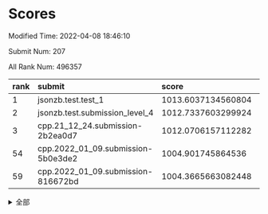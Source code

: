 # Scores

Modified Time: 2022-04-08 18:46:10

Submit Num: 207

All Rank Num: 496357

| rank |               submit               |       score        |       sigma        | pk_num |
| :--- | :--------------------------------- | :----------------- | :----------------- | :----- |
| 1    | jsonzb.test.test_1                 | 1013.6037134560804 | 0.8191837418262728 | 9591   |
| 2    | jsonzb.test.submission_level_4     | 1012.7337603299924 | 0.7981181044287893 | 9594   |
| 3    | cpp.21_12_24.submission-2b2ea0d7   | 1012.0706157112282 | 0.8013650544395489 | 9585   |
| 54   | cpp.2022_01_09.submission-5b0e3de2 | 1004.901745864536  | 0.7152560160706226 | 9593   |
| 59   | cpp.2022_01_09.submission-816672bd | 1004.3665663082448 | 0.7077320769551204 | 9594   |


<details>
<summary>全部</summary>

| rank |                 submit                 |       score        |       sigma        | pk_num |
| :--- | :------------------------------------- | :----------------- | :----------------- | :----- |
| 1    | jsonzb.test.test_1                     | 1013.6037134560804 | 0.8191837418262728 | 9591   |
| 2    | jsonzb.test.submission_level_4         | 1012.7337603299924 | 0.7981181044287893 | 9594   |
| 3    | cpp.21_12_24.submission-2b2ea0d7       | 1012.0706157112282 | 0.8013650544395489 | 9585   |
| 4    | gobigger.level_3.submission_level_3_30 | 1011.3595921190773 | 0.7689341311343691 | 9592   |
| 5    | gobigger.level_3.submission_level_3_3  | 1011.2125154626245 | 0.7592168112772496 | 9587   |
| 6    | gobigger.level_3.submission_level_3_37 | 1011.1537061528586 | 0.7493562173814894 | 9591   |
| 7    | gobigger.level_3.submission_level_3_28 | 1011.075577605551  | 0.7638490183284549 | 9593   |
| 8    | gobigger.level_3.submission_level_3_47 | 1011.0737521898025 | 0.7714825158872769 | 9592   |
| 9    | gobigger.level_3.submission_level_3_36 | 1011.0416371314067 | 0.7777865434788633 | 9589   |
| 10   | gobigger.level_3.submission_level_3_1  | 1011.0399225554146 | 0.7745216884357085 | 9599   |
| 11   | gobigger.level_3.submission_level_3_9  | 1010.8955558637676 | 0.7616404364574719 | 9592   |
| 12   | gobigger.level_3.submission_level_3_40 | 1010.7725632688507 | 0.7778438399993821 | 9590   |
| 13   | gobigger.level_3.submission_level_3_26 | 1010.6741917216203 | 0.7718048793287197 | 9595   |
| 14   | gobigger.level_3.submission_level_3_2  | 1010.6206504421007 | 0.7686393527212901 | 9592   |
| 15   | gobigger.level_3.submission_level_3_19 | 1010.48170463328   | 0.7778363771415859 | 9591   |
| 16   | gobigger.level_3.submission_level_3_27 | 1010.4594823574389 | 0.756343860028534  | 9596   |
| 17   | gobigger.level_3.submission_level_3_10 | 1010.3638752606295 | 0.7453791779575805 | 9592   |
| 18   | gobigger.level_3.submission_level_3_49 | 1010.2095887894425 | 0.7648618486074422 | 9592   |
| 19   | gobigger.level_3.submission_level_3_42 | 1010.1980071675263 | 0.768193633311758  | 9591   |
| 20   | gobigger.level_3.submission_level_3_31 | 1010.1725134307575 | 0.7927845996657282 | 9596   |
| 21   | gobigger.level_3.submission_level_3_41 | 1010.1455354933682 | 0.7492161410729191 | 9594   |
| 22   | gobigger.level_3.submission_level_3_45 | 1010.1209801706534 | 0.7466879993889898 | 9593   |
| 23   | gobigger.level_3.submission_level_3_46 | 1010.087489164971  | 0.7663862043069214 | 9588   |
| 24   | gobigger.level_3.submission_level_3_0  | 1010.0618076890539 | 0.7673337523958365 | 9593   |
| 25   | gobigger.level_3.submission_level_3_34 | 1009.9583022176973 | 0.7645620575046885 | 9587   |
| 26   | gobigger.level_3.submission_level_3_18 | 1009.9395516605199 | 0.7478517784587405 | 9589   |
| 27   | gobigger.level_3.submission_level_3_15 | 1009.9379730646771 | 0.7883860853427456 | 9590   |
| 28   | gobigger.level_3.submission_level_3_33 | 1009.8943083819963 | 0.7729985319358365 | 9594   |
| 29   | gobigger.level_3.submission_level_3_12 | 1009.875821895741  | 0.7458440853515935 | 9594   |
| 30   | gobigger.level_3.submission_level_3_43 | 1009.8421530167686 | 0.760059758044765  | 9602   |
| 31   | gobigger.level_3.submission_level_3_38 | 1009.8343330936208 | 0.75167056708331   | 9595   |
| 32   | gobigger.level_3.submission_level_3_7  | 1009.8239584858006 | 0.7618978482732693 | 9589   |
| 33   | gobigger.level_3.submission_level_3_24 | 1009.7907461172438 | 0.7615291659478337 | 9593   |
| 34   | gobigger.level_3.submission_level_3_23 | 1009.6645332352542 | 0.7679794865549405 | 9589   |
| 35   | gobigger.level_3.submission_level_3_14 | 1009.6471783108136 | 0.7538935384157666 | 9591   |
| 36   | gobigger.level_3.submission_level_3_4  | 1009.6412029782254 | 0.7558623752345802 | 9598   |
| 37   | gobigger.level_3.submission_level_3_5  | 1009.6372944751956 | 0.757896700732042  | 9588   |
| 38   | gobigger.level_3.submission_level_3_39 | 1009.6025168092709 | 0.7584968856941738 | 9586   |
| 39   | gobigger.level_3.submission_level_3_32 | 1009.4103297036158 | 0.7589501206703461 | 9592   |
| 40   | gobigger.level_3.submission_level_3_13 | 1009.3682366924801 | 0.7588611192587815 | 9589   |
| 41   | gobigger.level_3.submission_level_3_20 | 1009.339540327757  | 0.7474487691094671 | 9588   |
| 42   | gobigger.level_3.submission_level_3_16 | 1009.2638414737831 | 0.7456820618357808 | 9589   |
| 43   | gobigger.level_3.submission_level_3_22 | 1009.2059308920178 | 0.7545453667286866 | 9588   |
| 44   | gobigger.level_3.submission_level_3_44 | 1009.189681174524  | 0.7549880969405315 | 9594   |
| 45   | gobigger.level_3.submission_level_3_6  | 1009.1779425621816 | 0.7432275021737743 | 9590   |
| 46   | gobigger.level_3.submission_level_3_29 | 1009.0607242218526 | 0.7677769163346696 | 9595   |
| 47   | gobigger.level_3.submission_level_3_21 | 1009.0160112750573 | 0.7580609637360993 | 9594   |
| 48   | gobigger.level_3.submission_level_3_25 | 1008.9877266837335 | 0.7530895322780184 | 9594   |
| 49   | gobigger.level_3.submission_level_3_35 | 1008.9566202055101 | 0.7498270152408879 | 9585   |
| 50   | gobigger.level_3.submission_level_3_48 | 1008.8011077819627 | 0.7519159789918014 | 9592   |
| 51   | gobigger.level_3.submission_level_3_17 | 1008.5401462287683 | 0.7257220261257613 | 9591   |
| 52   | gobigger.level_3.submission_level_3_8  | 1008.3041521792742 | 0.7308213170738979 | 9595   |
| 53   | gobigger.level_3.submission_level_3_11 | 1007.8241931013579 | 0.7487418545462629 | 9590   |
| 54   | cpp.2022_01_09.submission-5b0e3de2     | 1004.901745864536  | 0.7152560160706226 | 9593   |
| 55   | gobigger.level_1.submission_level_1_12 | 1004.6869402463199 | 0.723271805178112  | 9587   |
| 56   | gobigger.level_1.submission_level_1_22 | 1004.6829038052199 | 0.720211173439253  | 9597   |
| 57   | gobigger.level_1.submission_level_1_10 | 1004.5793066188828 | 0.7138273205555304 | 9594   |
| 58   | gobigger.level_1.submission_level_1_37 | 1004.5379612492485 | 0.7188345699157632 | 9589   |
| 59   | cpp.2022_01_09.submission-816672bd     | 1004.3665663082448 | 0.7077320769551204 | 9594   |
| 60   | gobigger.level_1.submission_level_1_15 | 1004.2416363104783 | 0.7124876180577924 | 9591   |
| 61   | gobigger.level_1.submission_level_1_17 | 1004.0518046700041 | 0.7161674810799635 | 9590   |
| 62   | gobigger.level_1.submission_level_1_31 | 1003.9981961439831 | 0.7259545352461381 | 9592   |
| 63   | gobigger.level_1.submission_level_1_2  | 1003.9431690060701 | 0.7214010753332046 | 9591   |
| 64   | gobigger.level_1.submission_level_1_28 | 1003.9289925161703 | 0.7173413201732233 | 9591   |
| 65   | gobigger.level_1.submission_level_1_18 | 1003.9255887380612 | 0.7192461186908067 | 9594   |
| 66   | gobigger.level_1.submission_level_1_48 | 1003.9107378687048 | 0.7147035555601523 | 9591   |
| 67   | gobigger.level_1.submission_level_1_43 | 1003.8380219643398 | 0.6997201151252869 | 9591   |
| 68   | gobigger.level_1.submission_level_1_11 | 1003.7277716932554 | 0.7103464717795852 | 9594   |
| 69   | gobigger.level_1.submission_level_1_34 | 1003.7078202035975 | 0.7106429549697689 | 9594   |
| 70   | gobigger.level_1.submission_level_1_16 | 1003.7063359278719 | 0.7036219109999565 | 9585   |
| 71   | gobigger.level_1.submission_level_1_0  | 1003.5833432063854 | 0.7216519356555038 | 9588   |
| 72   | gobigger.level_1.submission_level_1_21 | 1003.5665904720973 | 0.712288574872661  | 9587   |
| 73   | gobigger.level_1.submission_level_1_4  | 1003.4915755095827 | 0.7262267605580558 | 9588   |
| 74   | gobigger.level_1.submission_level_1_40 | 1003.4766458910202 | 0.7153204127766912 | 9593   |
| 75   | gobigger.level_1.submission_level_1_45 | 1003.4607468051948 | 0.7179654672225593 | 9599   |
| 76   | gobigger.level_1.submission_level_1_7  | 1003.4200675269344 | 0.7183088739178912 | 9587   |
| 77   | gobigger.level_1.submission_level_1_47 | 1003.3974991066957 | 0.7094216537407174 | 9596   |
| 78   | gobigger.level_1.submission_level_1_29 | 1003.360465001416  | 0.7154355024323982 | 9592   |
| 79   | gobigger.level_1.submission_level_1_30 | 1003.2824974722897 | 0.7266982616864135 | 9595   |
| 80   | gobigger.level_1.submission_level_1_32 | 1003.2727600954829 | 0.7338740602357509 | 9595   |
| 81   | gobigger.level_1.submission_level_1_33 | 1003.2637469466084 | 0.7179555754828718 | 9587   |
| 82   | gobigger.level_1.submission_level_1_20 | 1003.2381715830738 | 0.7210409479140373 | 9591   |
| 83   | gobigger.level_1.submission_level_1_6  | 1003.0913265384114 | 0.7070346246507101 | 9586   |
| 84   | gobigger.level_1.submission_level_1_35 | 1002.9386727122907 | 0.7094964791454264 | 9593   |
| 85   | gobigger.level_1.submission_level_1_49 | 1002.8956289680415 | 0.7137567568673224 | 9584   |
| 86   | gobigger.level_1.submission_level_1_25 | 1002.8885673575772 | 0.7086532975493298 | 9589   |
| 87   | gobigger.level_1.submission_level_1_41 | 1002.8845893718099 | 0.7168456489700558 | 9591   |
| 88   | gobigger.level_1.submission_level_1_26 | 1002.7743776791817 | 0.7203901161300897 | 9595   |
| 89   | gobigger.level_1.submission_level_1_19 | 1002.7676858978645 | 0.7100763361637242 | 9589   |
| 90   | gobigger.level_1.submission_level_1_5  | 1002.6941635905805 | 0.7193662962680372 | 9588   |
| 91   | gobigger.level_1.submission_level_1_23 | 1002.6466242910304 | 0.7174075466135086 | 9594   |
| 92   | gobigger.level_1.submission_level_1_13 | 1002.6233350150578 | 0.7197886315872521 | 9597   |
| 93   | gobigger.level_1.submission_level_1_38 | 1002.581196018676  | 0.7168137878529502 | 9591   |
| 94   | gobigger.level_1.submission_level_1_8  | 1002.5505249346817 | 0.7060862032228097 | 9583   |
| 95   | gobigger.level_1.submission_level_1_46 | 1002.5196937770199 | 0.7010541820703975 | 9593   |
| 96   | gobigger.level_1.submission_level_1_9  | 1002.5043580698633 | 0.7104805000762852 | 9590   |
| 97   | gobigger.level_1.submission_level_1_44 | 1002.4340381567847 | 0.7144027344960554 | 9591   |
| 98   | gobigger.level_1.submission_level_1_39 | 1002.413736025225  | 0.7120558774606159 | 9597   |
| 99   | gobigger.level_1.submission_level_1_3  | 1002.4121460283072 | 0.7139378988263073 | 9591   |
| 100  | gobigger.level_1.submission_level_1_1  | 1002.3899933134012 | 0.7177205136039639 | 9589   |
| 101  | gobigger.level_1.submission_level_1_14 | 1002.3210102395554 | 0.7071439772136848 | 9597   |
| 102  | gobigger.level_1.submission_level_1_27 | 1002.3101601694623 | 0.7108265891197273 | 9590   |
| 103  | gobigger.level_1.submission_level_1_36 | 1001.9388037222059 | 0.7165708015825114 | 9595   |
| 104  | gobigger.level_1.submission_level_1_42 | 1001.7436983208802 | 0.7035315911548962 | 9587   |
| 105  | gobigger.level_1.submission_level_1_24 | 1000.8563509067634 | 0.7092193908105915 | 9591   |
| 106  | gobigger.random.submission_random_10   | 997.8608596101673  | 0.7075131486720128 | 9593   |
| 107  | gobigger.random.submission_random_26   | 997.4086753581086  | 0.69781015388057   | 9592   |
| 108  | gobigger.random.submission_random_41   | 997.3416689186716  | 0.7160319500791261 | 9588   |
| 109  | gobigger.random.submission_random_22   | 997.2072419448059  | 0.7103747334053525 | 9590   |
| 110  | gobigger.random.submission_random_13   | 997.0722600326483  | 0.7069174998386667 | 9591   |
| 111  | gobigger.random.submission_random_34   | 997.0273911979023  | 0.7184625083903973 | 9592   |
| 112  | gobigger.random.submission_random_15   | 996.8908166242074  | 0.704760048453439  | 9587   |
| 113  | gobigger.random.submission_random_35   | 996.7685008177081  | 0.7043203271021434 | 9594   |
| 114  | gobigger.random.submission_random_49   | 996.6542822100841  | 0.7012373595587484 | 9592   |
| 115  | gobigger.random.submission_random_7    | 996.56632486736    | 0.7070148622534952 | 9587   |
| 116  | gobigger.random.submission_random_1    | 996.5609118573987  | 0.706663091596877  | 9587   |
| 117  | gobigger.random.submission_random_21   | 996.4738318349611  | 0.6997230340670063 | 9591   |
| 118  | gobigger.random.submission_random_28   | 996.398074489297   | 0.7131272612650756 | 9590   |
| 119  | gobigger.random.submission_random_39   | 996.3790818284521  | 0.7119069611622182 | 9591   |
| 120  | gobigger.random.submission_random_20   | 996.3340856881105  | 0.7029189606147143 | 9595   |
| 121  | gobigger.random.submission_random_37   | 996.2593611620302  | 0.7268162013504693 | 9595   |
| 122  | gobigger.random.submission_random_3    | 996.2591016647212  | 0.716051624227747  | 9594   |
| 123  | gobigger.random.submission_random_25   | 996.2569715924175  | 0.7100080432315247 | 9588   |
| 124  | gobigger.random.submission_random_42   | 996.1955664305569  | 0.7165913244180383 | 9590   |
| 125  | gobigger.random.submission_random_44   | 996.1263993070044  | 0.707318153542314  | 9590   |
| 126  | gobigger.random.submission_random_12   | 996.1060326838673  | 0.7158499471554594 | 9591   |
| 127  | gobigger.random.submission_random_29   | 996.0930343832455  | 0.7154648326324138 | 9593   |
| 128  | gobigger.random.submission_random_16   | 996.0269906668362  | 0.7250412786194443 | 9591   |
| 129  | gobigger.random.submission_random_14   | 996.0269700897431  | 0.7101376920372631 | 9592   |
| 130  | gobigger.random.submission_random_36   | 996.0152791440034  | 0.711367816948545  | 9593   |
| 131  | gobigger.random.submission_random_46   | 995.9680386495467  | 0.700100757555951  | 9591   |
| 132  | gobigger.random.submission_random_8    | 995.9651286114185  | 0.7092201939239229 | 9589   |
| 133  | gobigger.random.submission_random_17   | 995.9126109262816  | 0.6985212246340559 | 9591   |
| 134  | gobigger.random.submission_random_6    | 995.9028965668884  | 0.6912976039343084 | 9589   |
| 135  | gobigger.random.submission_random_32   | 995.8814362850017  | 0.7059977125236978 | 9595   |
| 136  | gobigger.random.submission_random_9    | 995.865026462329   | 0.7041966746917697 | 9594   |
| 137  | gobigger.random.submission_random_23   | 995.8552513943196  | 0.713992418882287  | 9582   |
| 138  | gobigger.random.submission_random_2    | 995.8513355444832  | 0.7087595241170997 | 9594   |
| 139  | gobigger.random.submission_random_31   | 995.8469294504473  | 0.717225931227047  | 9591   |
| 140  | gobigger.random.submission_random_18   | 995.8355364537797  | 0.7058304363507452 | 9587   |
| 141  | gobigger.random.submission_random_40   | 995.7264287039092  | 0.7228949417459187 | 9591   |
| 142  | gobigger.random.submission_random_4    | 995.6764206498281  | 0.7028354777431425 | 9590   |
| 143  | gobigger.random.submission_random_45   | 995.6125514931615  | 0.7099102522055217 | 9592   |
| 144  | gobigger.random.submission_random_11   | 995.4637576344694  | 0.7104120363233924 | 9594   |
| 145  | gobigger.random.submission_random_43   | 995.4207798320482  | 0.7082581802588918 | 9591   |
| 146  | gobigger.random.submission_random_0    | 995.4147059956294  | 0.700479057571518  | 9593   |
| 147  | gobigger.random.submission_random_5    | 995.249659286732   | 0.703148413595061  | 9591   |
| 148  | gobigger.random.submission_random_27   | 995.0472546786518  | 0.7125087117056123 | 9588   |
| 149  | gobigger.random.submission_random_33   | 995.0352043518342  | 0.7228947439388016 | 9593   |
| 150  | gobigger.random.submission_random_24   | 994.8690773100968  | 0.6939158999712989 | 9594   |
| 151  | gobigger.random.submission_random_47   | 994.8466088014214  | 0.7073139530639011 | 9589   |
| 152  | gobigger.random.submission_random_19   | 994.7574577089528  | 0.7110676894790483 | 9590   |
| 153  | gobigger.random.submission_random_48   | 994.6791545036479  | 0.7259989556806544 | 9592   |
| 154  | gobigger.random.submission_random_30   | 994.4734571588506  | 0.7137816271751493 | 9595   |
| 155  | gobigger.random.submission_random_38   | 994.4150908510953  | 0.7244862845325587 | 9590   |
| 156  | gobigger.level_2.submission_level_2_20 | 994.1940312540178  | 0.731197157467724  | 9588   |
| 157  | gobigger.level_2.submission_level_2_3  | 993.8803693009157  | 0.7313154992834983 | 9589   |
| 158  | gobigger.level_2.submission_level_2_42 | 993.8418637695378  | 0.7427505186518478 | 9589   |
| 159  | gobigger.level_2.submission_level_2_47 | 993.7949628514058  | 0.7362851707030137 | 9595   |
| 160  | gobigger.level_2.submission_level_2_13 | 993.6840950042091  | 0.728059223141518  | 9596   |
| 161  | gobigger.level_2.submission_level_2_10 | 993.64687106034    | 0.730696249605216  | 9595   |
| 162  | gobigger.level_2.submission_level_2_19 | 993.6236943976577  | 0.7276002487030118 | 9588   |
| 163  | gobigger.level_2.submission_level_2_18 | 993.478469241136   | 0.7463034767228196 | 9594   |
| 164  | gobigger.level_2.submission_level_2_43 | 993.4455115524214  | 0.7319397903502457 | 9594   |
| 165  | gobigger.level_2.submission_level_2_4  | 993.3047768937223  | 0.7377237948415654 | 9591   |
| 166  | gobigger.level_2.submission_level_2_33 | 993.2798648043821  | 0.7418658492611747 | 9592   |
| 167  | gobigger.level_2.submission_level_2_15 | 993.1585382087032  | 0.7264789574245    | 9594   |
| 168  | gobigger.level_2.submission_level_2_29 | 993.1306311317685  | 0.7443099128591707 | 9589   |
| 169  | gobigger.level_2.submission_level_2_44 | 993.0544720117311  | 0.7327673342695256 | 9595   |
| 170  | gobigger.level_2.submission_level_2_7  | 993.0494365683065  | 0.7581282489984207 | 9590   |
| 171  | gobigger.level_2.submission_level_2_0  | 992.9632780515377  | 0.7446689930632392 | 9596   |
| 172  | gobigger.level_2.submission_level_2_24 | 992.95958301077    | 0.7460153010824819 | 9595   |
| 173  | gobigger.level_2.submission_level_2_25 | 992.8354470035462  | 0.7316881064824449 | 9586   |
| 174  | gobigger.level_2.submission_level_2_32 | 992.819492744104   | 0.7436709542705551 | 9593   |
| 175  | gobigger.level_2.submission_level_2_48 | 992.8105599270875  | 0.7497264065322645 | 9592   |
| 176  | gobigger.level_2.submission_level_2_23 | 992.8097348862281  | 0.7467339958025131 | 9592   |
| 177  | gobigger.level_2.submission_level_2_1  | 992.6262925939545  | 0.7478198190737072 | 9591   |
| 178  | gobigger.level_2.submission_level_2_11 | 992.5882285175891  | 0.7213042900232992 | 9589   |
| 179  | gobigger.level_2.submission_level_2_16 | 992.5260592810192  | 0.7360956236149868 | 9591   |
| 180  | gobigger.level_2.submission_level_2_27 | 992.4100455052917  | 0.741049008716444  | 9590   |
| 181  | gobigger.level_2.submission_level_2_31 | 992.3868078540733  | 0.7683744616085976 | 9590   |
| 182  | gobigger.level_2.submission_level_2_12 | 992.3811796145202  | 0.7465626559518277 | 9595   |
| 183  | gobigger.level_2.submission_level_2_41 | 992.3341454133304  | 0.7280709409976032 | 9593   |
| 184  | gobigger.level_2.submission_level_2_6  | 992.3278540859702  | 0.7357222062342776 | 9587   |
| 185  | gobigger.level_2.submission_level_2_39 | 992.2149985125096  | 0.7608281222037127 | 9594   |
| 186  | gobigger.level_2.submission_level_2_35 | 992.20203265813    | 0.7283276508154006 | 9585   |
| 187  | gobigger.level_2.submission_level_2_37 | 992.1759996517711  | 0.7616352109033285 | 9589   |
| 188  | gobigger.level_2.submission_level_2_36 | 992.070799528369   | 0.7418551199508572 | 9595   |
| 189  | gobigger.level_2.submission_level_2_26 | 992.0557036877517  | 0.7485557107319039 | 9596   |
| 190  | gobigger.level_2.submission_level_2_34 | 991.8719808493636  | 0.744547131784461  | 9593   |
| 191  | gobigger.level_2.submission_level_2_5  | 991.7729781529621  | 0.7476889427094888 | 9596   |
| 192  | gobigger.level_2.submission_level_2_9  | 991.7579497817944  | 0.7531316917004754 | 9591   |
| 193  | gobigger.level_2.submission_level_2_14 | 991.7478979848551  | 0.7372732431927382 | 9591   |
| 194  | gobigger.level_2.submission_level_2_40 | 991.7433693183556  | 0.7530231305620115 | 9596   |
| 195  | gobigger.level_2.submission_level_2_21 | 991.7331672629016  | 0.7402000788077022 | 9589   |
| 196  | gobigger.level_2.submission_level_2_49 | 991.6291539011249  | 0.7482574734310344 | 9587   |
| 197  | gobigger.level_2.submission_level_2_38 | 991.5067232658009  | 0.7566516478266422 | 9596   |
| 198  | gobigger.level_2.submission_level_2_2  | 991.2458265674054  | 0.7441992552804941 | 9595   |
| 199  | gobigger.level_2.submission_level_2_8  | 991.238102678919   | 0.7619060397575972 | 9591   |
| 200  | gobigger.level_2.submission_level_2_17 | 991.1080052961568  | 0.7385891407883896 | 9591   |
| 201  | gobigger.level_2.submission_level_2_45 | 991.1006014308653  | 0.7602198680223691 | 9591   |
| 202  | gobigger.level_2.submission_level_2_22 | 990.9789079594656  | 0.7669184885530571 | 9590   |
| 203  | gobigger.level_2.submission_level_2_46 | 990.9525089859733  | 0.7552486151299976 | 9589   |
| 204  | gobigger.level_2.submission_level_2_30 | 990.6961315182001  | 0.7629352892162151 | 9591   |
| 205  | gobigger.level_2.submission_level_2_28 | 990.4152361503631  | 0.7436987315563188 | 9590   |
| 206  | gobigger.none.submission_none_0        | 976.8031082784817  | 1.3648737328511569 | 9591   |
| 207  | gobigger.none.submission_none_1        | 976.4753384381063  | 1.3776741813673645 | 9596   |

</details>